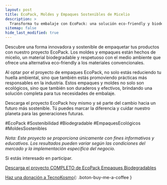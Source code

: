 ```yaml
---
layout: post
title: EcoPack, Moldes y Empaques Sostenibles de Micelio
description: >
  Transforma tu embalaje con EcoPack: una solución eco-friendly y biodegradable para un mundo más verde
sitemap: false
hide_last_modified: true
---
```

Descubre una forma innovadora y sostenible de empaquetar tus productos con nuestro proyecto EcoPack. Los moldes y empaques están hechos de micelio, un material biodegradable y respetuoso con el medio ambiente que ofrece una alternativa eco-friendly a los materiales convencionales.

Al optar por el proyecto de empaques EcoPack, no solo estás reduciendo tu huella ambiental, sino que también estás promoviendo prácticas más responsables en la industria. Estos empaques y moldes no solo son ecológicos, sino que también son duraderos y efectivos, brindando una solución completa para tus necesidades de embalaje.

Descarga el proyecto EcoPack hoy mismo y sé parte del cambio hacia un futuro más sostenible. Tú puedes marcar la diferencia y cuidar nuestro planeta para las generaciones futuras.

#EcoPack #Sostenibilidad #Biodegradable #EmpaquesEcológicos #MoldesSostenibles 

*Nota: Este proyecto se proporciona únicamente con fines informativos y educativos. Los resultados pueden variar según las condiciones del mercado y la implementación específica del negocio.*

Si estás interesado en participar.

[Descarga el proyecto COMPLETO de EcoPack Empaques Biodegradables](https://www.dropbox.com/scl/fo/lots4rfr77i3l6en4ixrz/h?rlkey=lzap8tifxitpz3fe0kfmdny2n&dl=0)

[Haz una donación a TecnoKosmo](https://www.buymeacoffee.com/nain.taleb){: .boton-buy-me-a-coffee }

<object data="../ecoPackEmpaquesBiodegradables.pdf" width="100%" height="600" type='application/pdf'></object>